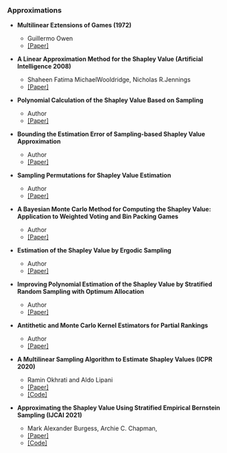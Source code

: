 ### Approximations

- **Multilinear Eztensions of Games (1972)**
  - Guillermo Owen
  - [[Paper]](https://www.jstor.org/stable/2661445)


- **A Linear Approximation Method for the Shapley Value (Artificial Intelligence 2008)**
  - Shaheen Fatima MichaelWooldridge, Nicholas R.Jennings
  - [[Paper]](https://www.sciencedirect.com/science/article/pii/S0004370208000696)

- **Polynomial Calculation of the Shapley Value Based on Sampling**
  - Author
  - [[Paper]]()

- **Bounding the Estimation Error of Sampling-based Shapley Value Approximation**
  - Author
  - [[Paper]]()

- **Sampling Permutations for Shapley Value Estimation**
  - Author
  - [[Paper]]()

- **A Bayesian Monte Carlo Method for Computing the Shapley Value: Application to Weighted Voting and Bin Packing Games**
  - Author
  - [[Paper]]()

- **Estimation of the Shapley Value by Ergodic Sampling**
  - Author
  - [[Paper]]()

- **Improving Polynomial Estimation of the Shapley Value by Stratified Random Sampling with Optimum Allocation**
  - Author
  - [[Paper]]()


- **Antithetic and Monte Carlo Kernel Estimators for Partial Rankings**
  - Author
  - [[Paper]]()


- **A Multilinear Sampling Algorithm to Estimate Shapley Values (ICPR 2020)**
  - Ramin Okhrati and Aldo Lipani
  - [[Paper]](https://arxiv.org/abs/2010.12082)
  - [[Code]](https://github.com/aldolipani/OwenShap)
 
- **Approximating the Shapley Value Using Stratified Empirical Bernstein Sampling (IJCAI 2021)**
  - Mark Alexander Burgess, Archie C. Chapman, 
  - [[Paper]](https://www.ijcai.org/proceedings/2021/11)
  - [[Code]](https://github.com/Markopolo141/Stratified_Empirical_Bernstein_Sampling)
